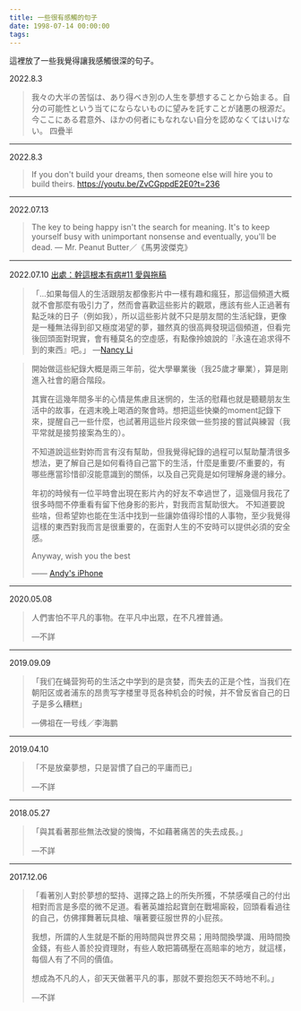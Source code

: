 ```yaml
---
title: 一些很有感觸的句子
date: 1998-07-14 00:00:00
tags: 
---
```


這裡放了一些我覺得讓我感觸很深的句子。

<!--more-->
2022.8.3
> 我々の大半の苦悩は、あり得べき別の人生を夢想することから始まる。自分の可能性という当てにならないものに望みを託すことが諸悪の根源だ。今ここにある君意外、ほかの何者にもなれない自分を認めなくてはいけない。
四疊半

---

2022.8.3
> If you don't build your dreams, then someone else will hire you to build theirs.
https://youtu.be/ZvCGppdE2E0?t=236

---

2022.07.13
> The key to being happy isn't the search for meaning. It's to keep yourself busy with unimportant nonsense and eventually, you'll be dead.
— Mr. Peanut Butter／《馬男波傑克》

---

2022.07.10 [出處：幹這根本有病#11 愛與拖稿](https://www.youtube.com/watch?v=mck0zEWZQic&lc=UgwNEaNOUbLKDSaLAY54AaABAg)
> 「...如果每個人的生活跟朋友都像影片中一樣有趣和瘋狂，那這個頻道大概就不會那麼有吸引力了，然而會喜歡這些影片的觀眾，應該有些人正過著有點乏味的日子（例如我），所以這些影片就不只是朋友間的生活紀錄，更像是一種無法得到卻又極度渴望的夢，雖然真的很高興發現這個頻道，但看完後回頭面對現實，會有種莫名的空虛感，有點像拎娘說的『永遠在追求得不到的東西』吧。」
—[Nancy Li](https://www.youtube.com/channel/UCN8FqEENqs3Pkpv8RECMsWQ)

> 開始做這些紀錄大概是兩三年前，從大學畢業後（我25歲才畢業），算是剛進入社會的磨合階段。
>
> 其實在這幾年間多半的心情是焦慮且迷惘的，生活的慰藉也就是聽聽朋友生活中的故事，在週末晚上喝酒的聚會時。想把這些快樂的moment記錄下來，提醒自己一些什麼，也試著用這些片段來做一些剪接的嘗試與練習（我平常就是接剪接案為生的）。
>
> 不知道說這些對妳而言有沒有幫助，但我覺得紀錄的過程可以幫助釐清很多想法，更了解自己是如何看待自己當下的生活，什麼是重要/不重要的，有哪些應當珍惜卻沒能意識到的關係，以及自己究竟是如何理解身邊的緣分。 
>
> 年初的時候有一位平時會出現在影片內的好友不幸過世了，這幾個月我花了很多時間不停重看有留下他身影的影片，對我而言幫助很大。 不知道要說些啥，但希望妳也能在生活中找到一些讓妳值得珍惜的人事物，至少我覺得這樣的東西對我而言是很重要的，在面對人生的不安時可以提供必須的安全感。
>
> Anyway, wish you the best
>
>——  [Andy's iPhone](https://www.youtube.com/channel/UCw0kJy7-1qCGXEnE8IPet7w)


---

2020.05.08
> 人們害怕不平凡的事物。在平凡中出眾，在不凡裡普通。
> 
> —不詳

---

2019.09.09
> 「我们在蝇营狗苟的生活之中学到的是贪婪，而失去的正是个性，当我们在朝阳区或者浦东的昂贵写字楼里寻觅各种机会的时候，并不曾反省自己的日子是多么糟糕」 
>
> —佛祖在一号线／李海鹏

---

2019.04.10
> 「不是放棄夢想，只是習慣了自己的平庸而已」
> 
> —不詳

---

2018.05.27
> 「與其看著那些無法改變的懊悔，不如藉著痛苦的失去成長。」
> 
> —不詳

---
2017.12.06
> 「看著別人對於夢想的堅持、選擇之路上的所失所獲，不禁感嘆自己的付出相對而言是多麼的微不足道。看著英雄拾起寶劍在戰場廝殺，回頭看看過往的自己，仿佛揮舞著玩具槍、嚷著要征服世界的小屁孩。
>
> 我想，所謂的人生就是不斷的用時間與世界交易；用時間換學識、用時間換金錢，有些人善於投資理財，有些人敢把籌碼壓在高賠率的地方，就這樣，每個人有了不同的價值。
>
> 想成為不凡的人，卻天天做著平凡的事，那就不要抱怨天不時地不利。」
> 
> —不詳